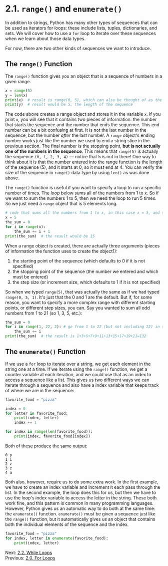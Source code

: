 # 2.1. `range()` and `enumerate()`

In addition to strings, Python has many other types of sequences that can be used as iterators for
loops: these include lists, tuples, dictionaries, and sets. We will cover how to use a `for` loop to
iterate over these sequences when we learn about those data types.

For now, there are two other kinds of sequences we want to introduce.

## The `range()` Function

The `range()` function gives you an object that is a sequence of numbers in a given range.

```python
x = range(5)
y = len(x)
print(x)  # result is range(0, 5), which can also be thought of as the sequence: 0,1,2,3,4
print(y)  # result would be 5, the length of the sequence
```

The code above creates a range object and stores it in the variable `x`. If you print `x`, you will
see that it contains two pieces of information: the number that starts the sequence and the number
that ends the sequence. This end number can be a bit confusing at first. It is not the last number
in the sequence, but the number _after_ the last number. A `range` object's ending number works just
like the number we used to end a string slice in the previous section. The final number is the
stopping point, **but is not actually one of the numbers in the sequence**. This means that
`range(5)` is actually the sequence `(0, 1, 2, 3, 4)` — notice that 5 is not in there! One way to
think about it is that the number entered into the range function is the length of the sequence (5),
and it starts at 0, so it must end at 4. You can verify the size of the sequence in `range()` data
type by using `len()` as was done above.

The `range()` function is useful if you want to specify a loop to run a specific number of times.
The _loop_ below sums all of the numbers from 1 to x. So if we want to sum the numbers 1 to 5, then
we need the loop to run 5 times. So we just need a `range` object that is 5 elements long.

```python
# code that sums all the numbers from 1 to x, in this case x = 5, and so the sum = 1+2+3+4+5 = 15
x = 5
the_sum = 0
for i in range(x):
    the_sum += i + 1
print(the_sum)  # the result would be 15
```

When a range object is created, there are actually three arguments (pieces of information the
function uses to create the object1):

1. the starting point of the sequence (which defaults to 0 if it is not specified)
2. the stopping point of the sequence (the number we entered and which must be entered)
3. the step size (or increment size, which defaults to 1 if it is not specified)

So when we typed `range(5)`, that was actually the same as if we had typed `range(0, 5, 1)`. It's
just that the 0 and 1 are the default. But if, for some reason, you want to specify a more complex
range with different starting points, or different step sizes, you can. Say you wanted to sum all
odd numbers from 1 to 21 (so 1, 3, 5, etc.):

```python
the_sum = 0
for i in range(1, 22, 2): # go from 1 to 22 (but not including 22) in steps of 2
    the_sum += i
print(the_sum)  # the result is 1+3+5+7+9+11+13+15+17+19+21=132
```

## The `enumerate()` Function

If we use a `for` loop to iterate over a string, we get each element in the string one at a time. If
we iterate using the `range()` function, we get a counter variable at each iteration, and we could
use that as an index to access a sequence like a list. This gives us two different ways we can
iterate through a sequence and also have a index variable that keeps track of where we are in the
sequence:

```python
favorite_food = "pizza"

index = 0
for letter in favorite_food:
    print(index, letter)
    index += 1

for index in range(len(favorite_food)):
    print(index, favorite_food[index])
```

Both of these produce the same output:

```text
0 p
1 i
2 z
3 z
4 a
```

Both also, however, require us to do some extra work. In the first example, we have to create an
index variable and increment it each pass through the list. In the second example, the loop does
this for us, but then we have to use the loop's index variable to access the letter in the string.
These both work fine, and this pattern is common in many programming languages. However, Python
gives us an automatic way to do both at the same time: the `enumerate()` function. `enumerate()`
must be given a sequence just like the `range()` function, but it automatically gives us an object
that contains both the individual elements of the sequence and the index.

```python
favorite_food = "pizza"
for index, letter in enumerate(favorite_food):
    print(index, letter)
```

Next: [2.2. While Loops](2.2.%20While%20Loops.md)<br>
Previous: [2.0. For Loops](2.0%20The%20For%20Loop.md)
